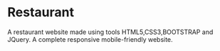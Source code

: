 # Restaurant
A restaurant website made using tools HTML5,CSS3,BOOTSTRAP and JQuery.
A complete responsive mobile-friendly website.
